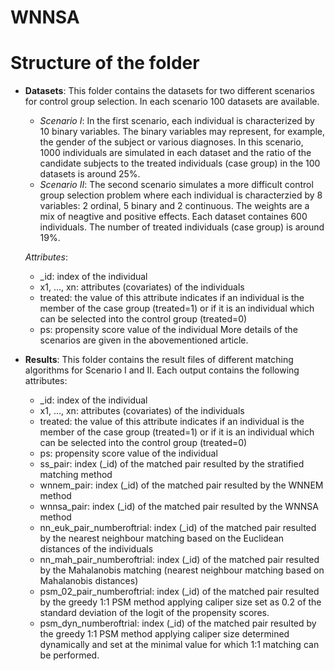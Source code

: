 # WNNSA

# Structure of the folder
- **Datasets**: This folder contains the datasets for two different scenarios for control group selection. In each scenario 100 datasets are available.

  - *Scenario I*: In the first scenario, each individual is characterized by 10 binary variables. The binary variables may represent, for example, the gender of the subject or various diagnoses. In this scenario, 1000 individuals are simulated in each dataset and the ratio of the candidate subjects to the treated individuals (case group) in the 100 datasets is around 25%.
  - *Scenario II*: The second scenario simulates a more difficult control group selection problem where each individual is characterzied by 8 variables: 2 ordinal, 5 binary and 2 continuous. The weights are a mix of neagtive and positive effects. Each dataset containes 600 individuals. The number of treated individuals (case group) is around 19%.

  *Attributes*:

  - _id: index of the individual
  - x1, ..., xn: attributes (covariates) of the individuals
  - treated: the value of this attribute indicates if an individual is the member of the case group (treated=1) or if it is an individual which can be selected into the control group (treated=0)
  - ps: propensity score value of the individual
  More details of the scenarios are given in the abovementioned article.

- **Results**: This folder contains the result files of different matching algorithms for Scenario I and II. Each output contains the following attributes:

  - _id: index of the individual
  - x1, ..., xn: attributes (covariates) of the individuals
  - treated: the value of this attribute indicates if an individual is the member of the case group (treated=1) or if it is an individual which can be selected into the control group (treated=0)
  - ps: propensity score value of the individual
  - ss_pair: index (_id) of the matched pair resulted by the stratified matching method
  - wnnem_pair: index (_id) of the matched pair resulted by the WNNEM method
  - wnnsa_pair: index (_id) of the matched pair resulted by the WNNSA method
  - nn_euk_pair_numberoftrial: index (_id) of the matched pair resulted by the nearest neighbour matching based on the Euclidean distances of the individuals
  - nn_mah_pair_numberoftrial: index (_id) of the matched pair resulted by the Mahalanobis matching (nearest neighbour matching based on Mahalanobis distances)
  - psm_02_pair_numberoftrial: index (_id) of the matched pair resulted by the greedy 1:1 PSM method applying caliper size set as 0.2 of the standard deviation of the logit of the propensity scores.
  - psm_dyn_numberoftrial: index (_id) of the matched pair resulted by the greedy 1:1 PSM method applying caliper size determined dynamically and set at the minimal value for which 1:1 matching can be performed.
